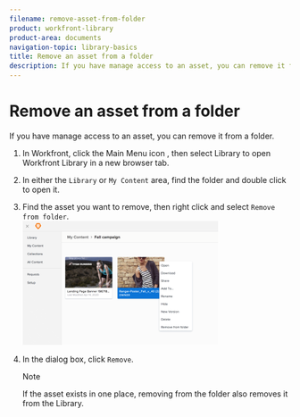 ```yaml
---
filename: remove-asset-from-folder
product: workfront-library
product-area: documents
navigation-topic: library-basics
title: Remove an asset from a folder
description: If you have manage access to an asset, you can remove it from a folder.
---
```


# Remove an asset from a folder

If you have manage access to an asset, you can remove it from a folder.

1. In Workfront, click the Main Menu icon , then select Library to open Workfront Library in a new browser tab. 
1. In either the `Library` or `My Content` area, find the folder and double click to open it.

1. Find the asset you want to remove, then right click and select `Remove from folder`.  
   ![](assets/remove-from-folder-library-350x222.png)

1. In the dialog box, click `Remove`.

   >[!NOTE]
   >
   >If the asset exists in one place, removing from the folder also removes it from the Library.

